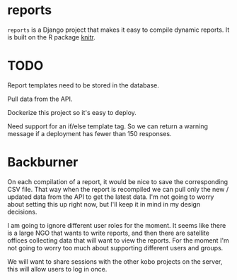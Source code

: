 # reports

`reports` is a Django project that makes it easy to compile dynamic
reports. It is built on the R package
[knitr](http://yihui.name/knitr/).

# TODO

Report templates need to be stored in the database.

Pull data from the API.

Dockerize this project so it's easy to deploy.

Need support for an if/else template tag. So we can return a warning
message if a deployment has fewer than 150 responses.

# Backburner

On each compilation of a report, it would be nice to save the
corresponding CSV file. That way when the report is recompiled we can
pull only the new / updated data from the API to get the latest
data. I'm not going to worry about setting this up right now, but I'll
keep it in mind in my design decisions.

I am going to ignore different user roles for the moment.  It seems
like there is a large NGO that wants to write reports, and then there
are satellite offices collecting data that will want to view the
reports. For the moment I'm not going to worry too much about
supporting different users and groups.

We will want to share sessions with the other kobo projects on the
server, this will allow users to log in once.
